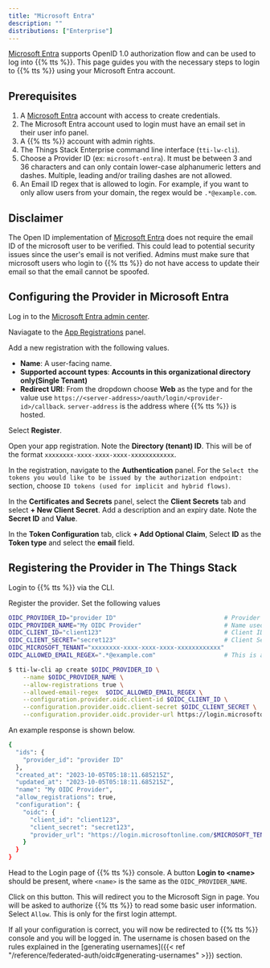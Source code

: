 ```yaml
---
title: "Microsoft Entra"
description: ""
distributions: ["Enterprise"]
---
```


[Microsoft Entra](https://learn.microsoft.com/en-us/azure/active-directory/develop/v2-protocols-oidc) supports OpenID 1.0 authorization flow and can be used to log into {{% tts %}}.
This page guides you with the necessary steps to login to {{% tts %}} using your Microsoft Entra account.

<!--more-->

## Prerequisites

1. A [Microsoft Entra](https://entra.microsoft.com/) account with access to create credentials.
2. The Microsoft Entra account used to login must have an email set in their user info panel.
3. A {{% tts %}} account with admin rights.
4. The Things Stack Enterprise command line interface (`tti-lw-cli`).
5. Choose a Provider ID (ex: `microsoft-entra`). It must be between 3 and 36 characters and can only contain lower-case alphanumeric letters and dashes. Multiple, leading and/or trailing dashes are not allowed.
6. An Email ID regex that is allowed to login. For example, if you want to only allow users from your domain, the regex would be `.*@example.com`.

## Disclaimer

The Open ID implementation of [Microsoft Entra](https://entra.microsoft.com/) does not require the email ID of the microsoft user to be verified.
This could lead to potential security issues since the user's email is not verified.
Admins must make sure that microsoft users who login to {{% tts %}} do not have access to update their email so that the email cannot be spoofed.

## Configuring the Provider in Microsoft Entra

Log in to the [Microsoft Entra admin center](https://entra.microsoft.com/).

Naviagate to the [App Registrations](https://portal.azure.com/#view/Microsoft_AAD_IAM/ActiveDirectoryMenuBlade/~/RegisteredApps) panel.

Add a new registration with the following values.

- **Name**: A user-facing name.
- **Supported account types**: **Accounts in this organizational directory only(Single Tenant)**
- **Redirect URI**: From the dropdown choose **Web** as the type and for the value use `https://<server-address>/oauth/login/<provider-id>/callback`. `server-address` is the address where {{% tts %}} is hosted.

Select **Register**.

Open your app registration. Note the **Directory (tenant) ID**. This will be of the format `xxxxxxxx-xxxx-xxxx-xxxx-xxxxxxxxxxxx`.

In the registration, navigate to the **Authentication** panel. For the `Select the tokens you would like to be issued by the authorization endpoint:` section, choose `ID tokens (used for implicit and hybrid flows)`.

In the **Certificates and Secrets** panel, select the **Client Secrets** tab and select **+ New Client Secret**. Add a description and an expiry date. Note the **Secret ID** and **Value**.

In the **Token Configuration** tab, click **+ Add Optional Claim**, Select **ID** as the **Token type** and select the **email** field.

## Registering the Provider in The Things Stack

Login to {{% tts %}} via the CLI.

Register the provider. Set the following values

```bash
OIDC_PROVIDER_ID="provider ID"                              # Provider ID from above.
OIDC_PROVIDER_NAME="My OIDC Provider"                       # Name used to display on the Console.
OIDC_CLIENT_ID="client123"                                  # Client ID is the Secret ID above.
OIDC_CLIENT_SECRET="secret123"                              # Client Secret is the secret Value from above..
OIDC_MICROSOFT_TENANT="xxxxxxxx-xxxx-xxxx-xxxx-xxxxxxxxxxxx"
OIDC_ALLOWED_EMAIL_REGEX=".*@example.com"                   # This is a required field to skip email verification.
```

```bash
$ tti-lw-cli ap create $OIDC_PROVIDER_ID \
    --name $OIDC_PROVIDER_NAME \
    --allow-registrations true \
    --allowed-email-regex  $OIDC_ALLOWED_EMAIL_REGEX \
    --configuration.provider.oidc.client-id $OIDC_CLIENT_ID \
    --configuration.provider.oidc.client-secret $OIDC_CLIENT_SECRET \
    --configuration.provider.oidc.provider-url https://login.microsoftonline.com/$OIDC_MICROSOFT_TENANT/v2.0
```

An example response is shown below.

```bash
{
  "ids": {
    "provider_id": "provider ID"
  },
  "created_at": "2023-10-05T05:18:11.685215Z",
  "updated_at": "2023-10-05T05:18:11.685215Z",
  "name": "My OIDC Provider",
  "allow_registrations": true,
  "configuration": {
    "oidc": {
      "client_id": "client123",
      "client_secret": "secret123",
      "provider_url": "https://login.microsoftonline.com/$MICROSOFT_TENANT/v2.0"
    }
  }
}
```

Head to the Login page of {{% tts %}} console. A button **Login to \<name\>** should be present, where `<name>` is the same as the `OIDC_PROVIDER_NAME`.

Click on this button. This will redirect you to the Microsoft Sign in page. You will be asked to authorize {{% tts %}} to read some basic user information. Select `Allow`. This is only for the first login attempt.

If all your configuration is correct, you will now be redirected to {{% tts %}} console and you will be logged in. The username is chosen based on the rules explained in the [generating usernames]({{< ref "/reference/federated-auth/oidc#generating-usernames" >}}) section.
